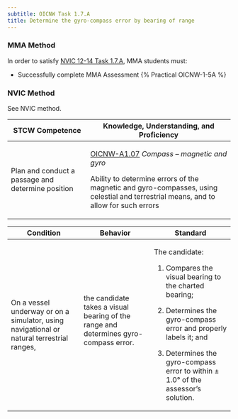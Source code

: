 ```yaml
---
subtitle: OICNW Task 1.7.A 
title: Determine the gyro-compass error by bearing of range
---
```



### MMA Method

In order to satisfy  [NVIC 12-14  Task  1.7.A](/stcw23/assets/images/nvic-12-14.pdf), MMA students must:

* Successfully complete MMA Assessment {% Practical OICNW-1-5A %}


### NVIC Method

<a onclick="togglevisibility('nvic_methods')" >See NVIC method.</a>

<div id='nvic_methods' class='hide'>

<table>
<thead>
<tr>
<th class='forty'> STCW Competence </th>
<th class='sixty'> Knowledge, Understanding, and Proficiency </th>
</tr>
</thead>




<tbody>
<tr><td markdown='1'>

Plan and conduct a passage and determine position

</td><td markdown='1'>

[OICNW-A1.07](../../tables/21.html#OICNW-A1.07) *Compass – magnetic and gyro*

Ability to determine errors of the magnetic and gyro-compasses, using celestial and terrestrial means, and to allow for such errors

</td></tr>


</tbody>
</table>


<table>
<thead>
<tr><th class='twenty'>  Condition </th><th class='twenty'> Behavior </th><th  class='sixty'>Standard </th></tr>
</thead>
<tbody >



<tr><td markdown='1'>

On a vessel underway or on a simulator, using navigational or natural terrestrial ranges,

</td><td markdown='1'>

the candidate takes a visual bearing of the range and determines gyro-compass error.

<br>

<div class="tooltip">
<span class="tooltiptext">
</span>
</div>


</td><td markdown='1'>

The candidate:

1. Compares the visual bearing to the charted bearing;

2. Determines the gyro-compass error and properly labels it; and

3. Determines the gyro-compass error to within ± 1.0° of the assessor’s solution.

</td></tr>
</tbody>
</table>
</div>
